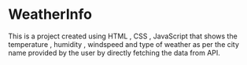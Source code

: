 # WeatherInfo
 This is a project created using HTML , CSS , JavaScript that shows the temperature , humidity , windspeed and type of weather as per the city name provided by the user by directly fetching the data from API.
